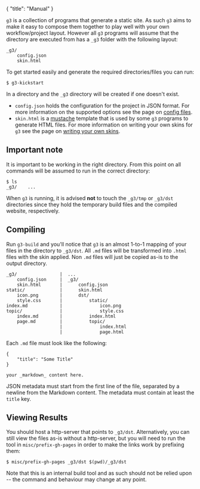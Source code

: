 {
  "title": "Manual"
}

`g3` is a collection of programs that generate a static site. As such `g3` aims to make
it easy to compose them together to play well with your own workflow/project layout.
However all `g3` programs will assume that the directory are executed from has a
`_g3` folder with the following layout:

    _g3/
        config.json
        skin.html

To get started easily and generate the required directories/files you can run:

    $ g3-kickstart

In a directory and the `_g3` directory will be created if one doesn't exist.

 - `config.json` holds the configuration for the project in JSON format. For more
 information on the supported options see the page on [config files](/manual/config.html).
 - `skin.html` is a [mustache](https://mustache.github.io/) template that is used by
 some `g3` programs to generate HTML files. For more information on writing your
 own skins for `g3` see the page on [writing your own skins](/manual/skins.html).

## Important note

It is important to be working in the right directory. From this point on all
commands will be assumed to run in the correct directory:

    $ ls
    _g3/	...

When `g3` is running, it is advised **not** to touch the `_g3/tmp` or `_g3/dst`
directories since they hold the temporary build files and the compiled website,
respectively.

## Compiling

Run `g3-build` and you'll notice that `g3` is an almost 1-to-1 mapping of your
files in the directory to `_g3/dst`. All `.md` files will be transformed into `.html`
files with the skin applied. Non `.md` files will just be copied as-is to the
output directory.

    _g3/                |  ...
        config.json     |  _g3/
        skin.html       |      config.json
    static/             |      skin.html
        icon.png        |      dst/
        style.css       |          static/
    index.md            |              icon.png
    topic/              |              style.css
        index.md        |          index.html
        page.md         |          topic/
                        |              index.html
                        |              page.html

Each `.md` file must look like the following:

    {
        "title": "Some Title"
    }

    your _markdown_ content here.

JSON metadata must start from the first line of the file, separated by a
newline from the Markdown content. The metadata must contain at least the
`title` key.

## Viewing Results

You should host a http-server that points to `_g3/dst`. Alternatively,
you can still view the files as-is without a http-server, but you will
need to run the tool in `misc/prefix-gh-pages` in order to make the
links work by prefixing them:

    $ misc/prefix-gh-pages _g3/dst $(pwd)/_g3/dst

Note that this is an internal build tool and as such should not be
relied upon -- the command and behaviour may change at any point.
